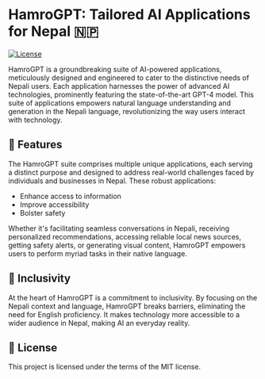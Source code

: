 # HamroGPT: Tailored AI Applications for Nepal 🇳🇵

[![License](https://img.shields.io/badge/License-MIT-blue.svg)](https://opensource.org/licenses/MIT)

HamroGPT is a groundbreaking suite of AI-powered applications, meticulously designed and engineered to cater to the distinctive needs of Nepali users. Each application harnesses the power of advanced AI technologies, prominently featuring the state-of-the-art GPT-4 model. This suite of applications empowers natural language understanding and generation in the Nepali language, revolutionizing the way users interact with technology.

## 🌟 Features

The HamroGPT suite comprises multiple unique applications, each serving a distinct purpose and designed to address real-world challenges faced by individuals and businesses in Nepal. These robust applications:

- Enhance access to information
- Improve accessibility
- Bolster safety

Whether it's facilitating seamless conversations in Nepali, receiving personalized recommendations, accessing reliable local news sources, getting safety alerts, or generating visual content, HamroGPT empowers users to perform myriad tasks in their native language.

## 🎯 Inclusivity

At the heart of HamroGPT is a commitment to inclusivity. By focusing on the Nepali context and language, HamroGPT breaks barriers, eliminating the need for English proficiency. It makes technology more accessible to a wider audience in Nepal, making AI an everyday reality.

## 📄 License

This project is licensed under the terms of the MIT license.

